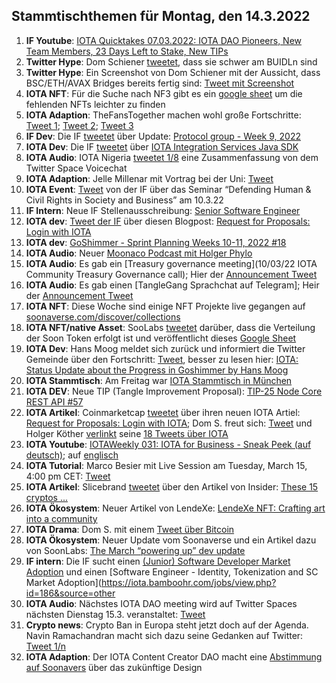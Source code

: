 ## Stammtischthemen für Montag, den 14.3.2022

1. **IF Youtube**: [IOTA Quicktakes 07.03.2022: IOTA DAO Pioneers, New Team Members, 23 Days Left to Stake, New TIPs](https://www.youtube.com/watch?v=tACu7c9gSJ4)
2. **Twitter Hype**: Dom Schiener [tweetet](https://twitter.com/DomSchiener/status/1501127426520322048?s=20&t=ZGRybUoktcdkRB4xT5FZdA), dass sie schwer am BUIDLn sind
3. **Twitter Hype**: Ein Screenshot von Dom Schiener mit der Aussicht, dass BSC/ETH/AVAX Bridges bereits fertig sind: [Tweet mit Screenshot](https://twitter.com/Zeuseidon_12/status/1501193946411716612?s=20&t=vsMKQtVrduEd1k6JHhMnmw)
4. **IOTA NFT**: Für die Suche nach NF3 gibt es ein [google sheet](https://t.co/DZc64Kd9Af) um die fehlenden NFTs leichter zu finden
5. **IOTA Adaption**: TheFansTogether machen wohl große Fortschritte: [Tweet 1](https://twitter.com/TheFansTogether/status/1501240587789520909?s=20&t=vsMKQtVrduEd1k6JHhMnmw); [Tweet 2](https://twitter.com/TheFansTogether/status/1501308903539318789?s=20&t=vsMKQtVrduEd1k6JHhMnmw); [Tweet 3](https://twitter.com/TheFansTogether/status/1501326490520076288?s=20&t=vsMKQtVrduEd1k6JHhMnmw)
6. **IF Dev**: Die IF [tweetet](https://twitter.com/iota/status/1501271598896074752?s=20&t=49HKro-pn1aFya_eUOO5wQ) über Update: [Protocol group - Week 9, 2022](https://github.com/iotaledger/research-updates/discussions/17)
7. **IOTA Dev**: Die IF [tweetet](https://twitter.com/iota/status/1501513168144719876?s=20&t=vsMKQtVrduEd1k6JHhMnmw) über [IOTA Integration Services Java SDK](https://github.com/albydeca/iota-is-sdk)
8. **IOTA Audio**: IOTA Nigeria [tweetet 1/8](https://twitter.com/IotaNigeria/status/1501531909771468803?s=20&t=vsMKQtVrduEd1k6JHhMnmw) eine Zusammenfassung von dem Twitter Space Voicechat
9. **IOTA Adaption**: Jelle Millenar mit Vortrag bei der Uni: [Tweet](https://twitter.com/JelleFm/status/1501499770443083780?s=20&t=vsMKQtVrduEd1k6JHhMnmw)
10. **IOTA Event**: [Tweet](https://twitter.com/iota/status/1501589020593303566?s=20&t=Ax1-z62k-PFuiLDozibTwA) von der IF über das Seminar “Defending Human & Civil Rights in Society and Business” am 10.3.22
11. **IF Intern**: Neue IF Stellenausschreibung: [Senior Software Engineer](https://iota.bamboohr.com/jobs/view.php?id=193) 
12. **IOTA dev**: [Tweet der IF](https://twitter.com/iota/status/1501574029211222023?s=20&t=Ax1-z62k-PFuiLDozibTwA) über diesen Blogpost: [Request for Proposals: Login with IOTA](https://blog.iota.org/request-for-proposals-login-with-iota/)
13. **IOTA dev**: [GoShimmer - Sprint Planning Weeks 10-11, 2022 #18](https://github.com/iotaledger/research-updates/discussions/18)
14. **IOTA Audio**: Neuer [Moonaco Podcast mit Holger Phylo](https://open.spotify.com/episode/0AyAcD5FtKIf8PUSffdCZH?si=17e78497f5cb47de&nd=1)
15. **IOTA Audio**: Es gab ein [Treasury governance meeting](10/03/22 IOTA Community Treasury Governance call); Hier der [Announcement Tweet](https://twitter.com/PhyloIota/status/1501902135625420800?s=20&t=MuDAzrvPqQXAcGkGVEN15Q)
16. **IOTA Audio**: Es gab einen [TangleGang Sprachchat auf Telegram]; Heir der [Announcement Tweet](https://twitter.com/GangTangleTalk/status/1501808547214020609?t=x9n6-mi5yrooOY8H0Sr0IQ&s=19)
17. **IOTA NFT**: Diese Woche sind einige NFT Projekte live gegangen auf [soonaverse.com/discover/collections](https://soonaverse.com/discover/collections)
18. **IOTA NFT/native Asset**: SooLabs [tweetet](https://twitter.com/soon_labs/status/1501720274269466625?s=20&t=8qxMJoy9eGDob_DNpHqLCA) darüber, dass die Verteilung der Soon Token erfolgt ist und veröffentlicht dieses [Google Sheet](https://docs.google.com/spreadsheets/d/19k-B0nz8k6z3LDAcZz3l2_GzY2QIgpwJDvJHpcp107M/edit#gid=1760636803)
19. **IOTA Dev**: Hans Moog meldet sich zurück und informiert die Twitter Gemeinde über den Fortschritt: [Tweet](https://twitter.com/hus_qy/status/1502058897443545094?s=20&t=Na8tfISYmeCsSQfOIdCisA), besser zu lesen hier: [IOTA: Status Update about the Progress in Goshimmer by Hans Moog](https://timestabloid.com/iota-status-update-about-the-progress-in-goshimmer-by-hans-moog/?fbclid=IwAR16Nntu5YaPHE3LoCNYxv9-QOk74kCcNlKUs-f0IRdUo6e4Z7_uzdOfbao)
20. **IOTA Stammtisch**: Am Freitag war [IOTA Stammtisch in München](https://www.meetup.com/de-DE/IOTA-Muc/events/wqvbssydcfbgb/)
21. **IOTA DEV**: Neue TIP (Tangle Improvement Proposal): [TIP-25 Node Core REST API #57](https://github.com/iotaledger/tips/pull/57)
22. **IOTA Artikel**: Coinmarketcap [tweetet](https://twitter.com/CoinMarketCap/status/1502244887479021571?s=20&t=Na8tfISYmeCsSQfOIdCisA) über ihren neuen IOTA Artiel: [Request for Proposals: Login with IOTA](https://coinmarketcap.com/alexandria/signals/24345); Dom S. freut sich: [Tweet](https://twitter.com/DomSchiener/status/1502248383720927232?s=20&t=Na8tfISYmeCsSQfOIdCisA) und Holger Köther [verlinkt](https://twitter.com/HolgerKoether/status/1502248491757756417?s=20&t=Na8tfISYmeCsSQfOIdCisA) seine [18 Tweets über IOTA](https://twitter.com/HolgerKoether/status/1465785489886257159?s=20&t=Na8tfISYmeCsSQfOIdCisA)
23. **IOTA Youtube**: [IOTAWeekly 031: IOTA for Business - Sneak Peek (auf deutsch)](https://www.youtube.com/watch?v=wloFhF092Z4); auf [englisch](https://www.youtube.com/watch?v=T9vIJcWtOtA)
24. **IOTA Tutorial**: Marco Besier mit Live Session am Tuesday, March 15, 4:00 pm CET: [Tweet](https://twitter.com/marcobesier/status/1502317492236075014?s=20&t=y9SJZIPcBRTDkmGjMSJLeg)
25. **IOTA Artikel**: Slicebrand [tweetet](https://twitter.com/slicedbrand/status/1502304375561150471?s=20&t=y9SJZIPcBRTDkmGjMSJLeg) über den Artikel von Insider: [These 15 cryptos ... ](https://www.businessinsider.com/altcoins-to-buy-bitcoin-ether-blockchain-digital-assets-undervalued-bofa-2021-10)
26. **IOTA Ökosystem**: Neuer Artikel von LendeXe: [LendeXe NFT: Crafting art into a community](https://medium.com/@LendeXeFinance/lendexe-nft-crafting-art-into-a-community-67029a6377fc)
27. **IOTA Drama**: Dom S. mit einem [Tweet über Bitcoin](https://twitter.com/DomSchiener/status/1502682642659041286?s=20&t=s4TbnaYdW2v_91QAuZziIQ)
28. **IOTA Ökosystem**: Neuer Update vom Soonaverse und ein Artikel dazu von SoonLabs: [The March “powering up” dev update](https://soonlabs.medium.com/the-march-powering-up-dev-update-846a681ffa40)
29. **IF intern**: Die IF sucht einen [(Junior) Software Developer Market Adoption](https://iota.bamboohr.com/jobs/view.php?id=187) und einen [Software Engineer - Identity, Tokenization and SC Market Adoption](https://iota.bamboohr.com/jobs/view.php?id=186&source=other
30. **IOTA Audio**: Nächstes IOTA DAO meeting wird auf Twitter Spaces nächsten Dienstag 15.3. veranstaltet: [Tweet](https://twitter.com/PhyloIota/status/1502592780551409664?s=20&t=s4TbnaYdW2v_91QAuZziIQ)
31. **Crypto news**: Crypto Ban in Europa steht jetzt doch auf der Agenda. Navin Ramachandran macht sich dazu seine Gedanken auf Twitter: [Tweet 1/n](https://twitter.com/navinram999/status/1502971047557189634?s=20&t=s4TbnaYdW2v_91QAuZziIQ)
32. **IOTA Adaption**: Der IOTA Content Creator DAO macht eine [Abstimmung auf Soonavers](https://soonaverse.com/proposal/0xbd6356ed11cdd7c1f4e92890827a53ea9e69cc14/overview) über das zukünftige Design
